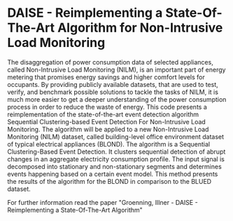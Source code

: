 # DAISE - Reimplementing a State-Of-The-Art Algorithm for Non-Intrusive Load Monitoring


The disaggregation of power consumption data of selected appliances,
called Non-Intrusive Load Monitoring (NILM), is an important
part of energy metering that promises energy savings and
higher comfort levels for occupants. By providing publicly available
datasets, that are used to test, verify, and benchmark possible
solutions to tackle the tasks of NILM, it is much more easier to get
a deeper understanding of the power consumption process in order
to reduce the waste of energy.
This code presents a reimplementation of the state-of-the-art
event detection algorithm Sequential Clustering-based Event Detection
For Non-Intrusive Load Monitoring. The algorithm will be applied
to a new Non-Intrusive Load Monitoring (NILM) dataset, called
building-level office environment dataset of typical electrical appliances
(BLOND). The algorithm is a Sequential Clustering-Based
Event Detection. It clusters sequential detection of abrupt changes
in an aggregate electricity consumption profile. The input signal is
decomposed into stationary and non-stationary segments and determines
events happening based on a certain event model. This method
presents the results of the algorithm for the BLOND in comparison
to the BLUED dataset.


For further information read the paper "Groenning, Illner - DAISE - Reimplementing a State-Of-The-Art Algorithm"